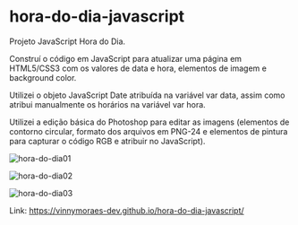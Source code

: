 # hora-do-dia-javascript
Projeto JavaScript Hora do Dia.

Construí o código em JavaScript para atualizar uma página em HTML5/CSS3 com os valores de data e hora, elementos de imagem e background color.

Utilizei o objeto JavaScript Date atribuída na variável var data, assim como atribui manualmente os horários na variável var hora.

Utilizei a edição básica do Photoshop para editar as imagens (elementos de contorno circular, formato dos arquivos em PNG-24 e elementos de pintura para capturar o código RGB e atribuir no JavaScript).

![hora-do-dia01](https://user-images.githubusercontent.com/56524332/191485823-bb8b00a2-5ff0-493c-a0a5-822a56956072.JPG)

![hora-do-dia02](https://user-images.githubusercontent.com/56524332/191486230-172172ea-26a7-4754-bc48-9091d447e2c6.JPG)

![hora-do-dia03](https://user-images.githubusercontent.com/56524332/191486249-fe35bd94-5588-4c72-acaa-545120748f52.JPG)

Link: https://vinnymoraes-dev.github.io/hora-do-dia-javascript/

